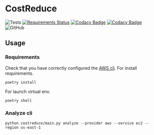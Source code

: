 # CostReduce

![Tests](https://github.com/CostReduce/cli/workflows/Tests/badge.svg?branch=master&event=push)
[![Requirements Status](https://requires.io/github/CostReduce/cli/requirements.svg?branch=master)](https://requires.io/github/CostReduce/cli/requirements/?branch=master)
[![Codacy Badge](https://api.codacy.com/project/badge/Grade/d638c6d95549442c97f2d6efb56f3de7)](https://www.codacy.com/gh/CostReduce/cli?utm_source=github.com&amp;utm_medium=referral&amp;utm_content=CostReduce/cli&amp;utm_campaign=Badge_Grade)
[![Codacy Badge](https://api.codacy.com/project/badge/Coverage/d638c6d95549442c97f2d6efb56f3de7)](https://www.codacy.com/gh/CostReduce/cli?utm_source=github.com&amp;utm_medium=referral&amp;utm_content=CostReduce/cli&amp;utm_campaign=Badge_Coverage)
![GitHub](https://img.shields.io/github/license/costreduce/cli)

## Usage
### Requirements
Check that you have correctly configured the [AWS cli](https://docs.aws.amazon.com/cli/latest/userguide/cli-chap-configure.html).
For install requirements.
```
poetry install
```
For launch virtual env.
```
poetry shell
```
### Analyze cli
```
python costreduce/main.py analyze --provider aws --service ec2 --region us-east-1
```
